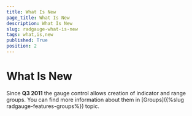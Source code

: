 ```yaml
---
title: What Is New
page_title: What Is New
description: What Is New
slug: radgauge-what-is-new
tags: what,is,new
published: True
position: 2
---
```


# What Is New

Since __Q3 2011__ the gauge control allows creation of indicator and range groups. You can find more information about them in [Groups]({%slug radgauge-features-groups%}) topic.